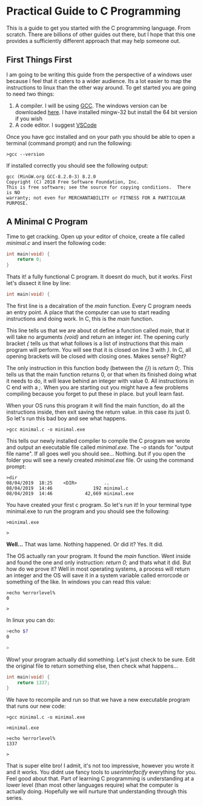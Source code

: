 # Practical Guide to C Programming

This is a guide to get you started with the C programming language. From scratch. There are billions of other guides out there, but I hope that this one provides a sufficiently different approach that may help someone out. 

## First Things First

I am going to be writing this guide from the perspective of a windows user because I feel that it caters to a wider audience. Its a lot easier to map the instructions to linux than the other way around. To get started you are going to need two things:

1. A compiler. I will be using [GCC](https://gcc.gnu.org/). The windows version can be downloaded [here](http://mingw-w64.org/doku.php/download/win-builds). I have installed mingw-32 but install the 64 bit version if you wish
2. A code editor. I suggest [VSCode](https://code.visualstudio.com/)

Once you have gcc installed and on your path you should be able to open a terminal (command prompt) and run the following:

```
>gcc --version
```
If installed correctly you should see the following output:

```
gcc (MinGW.org GCC-8.2.0-3) 8.2.0
Copyright (C) 2018 Free Software Foundation, Inc.
This is free software; see the source for copying conditions.  There is NO
warranty; not even for MERCHANTABILITY or FITNESS FOR A PARTICULAR PURPOSE.
```

## A Minimal C Program

Time to get cracking. Open up your editor of choice, create a file called _minimal.c_ and insert the following code:

```c
int main(void) {
    return 0;
}
```

Thats it! a fully functional C program. It doesnt do much, but it works. First let's dissect it line by line:

```c
int main(void) {
```

The first line is a decalration of the _main_ function. Every C program needs an entry point. A place that the computer can use to start reading instructions and doing work. In C, this is the _main_ function.

This line tells us that we are about ot define a function called _main_, that it will take no arguments _(void)_ and return an integer _int_. The opening curly bracket _{_ tells us that what follows is a list of instructions that this main program will perform. You will see that it is closed on line 3 with _}_. In C, all opening brackets will be closed with closing ones. Makes sense? Right?

The only instruction in this function body (between the _{}_) is _return 0;_. This tells us that the main function returns 0, or that when its finished doing what it needs to do, it will leave behind an integer with value 0. All instructions in C end with a _;_. When you are starting out you might have a few problems compiling because you forget to put these in place. but youll learn fast.

When your OS runs this program it will find the main function, do all the instructions inside, then exit saving the return value. in this case its just 0. So let's run this bad boy and see what happens.

```
>gcc minimal.c -o minimal.exe
```

This tells our newly installed compiler to compile the C program we wrote and output an executable file called _minimal.exe_. The _-o_ stands for "output file name". If all goes well you should see... Nothing. but if you open the folder you will see a newly created _minimal.exe_ file. Or using the command prompt:

```
>dir 
08/04/2019  18:25    <DIR>          ..
08/04/2019  14:46               192 minimal.c
08/04/2019  14:46            42,669 minimal.exe
```

You have created your first c program. So let's run it! In your terminal type minimal.exe to run the program and you should see the following:

```
>minimal.exe

>
```

__Well...__ That was lame. Nothing happened. Or did it? Yes. It did. 

The OS actually ran your program. It found the _main_ function. Went inside and found the one and only instruction: _return 0;_ and thats what it did. But how do we prove it? Well in most operating systems, a process will return an integer and the OS will save it in a system variable called errorcode or something of the like. In windows you can read this value:

```
>echo %errorlevel%
0

>
```

In linux you can do:

```bash
>echo $?
0

>
```

Wow! your program actually did something. Let's just check to be sure. Edit the original file to return something else, then check what happens...


```c
int main(void) {
    return 1337;
}
```

We have to recompile and run so that we have a new executable program that runs our new code:

```
>gcc minimal.c -o minimal.exe

>minimal.exe

>echo %errorlevel%
1337

>
```

That is super elite bro! I admit, it's not too impressive, however you wrote it and it works. You didnt use fancy tools to _userinterfacify_ everything for you. Feel good about that. Part of learning C programming is understanding at a lower level (than most other languages require) what the computer is actually doing. Hopefully we will nurture that understanding through this series.
